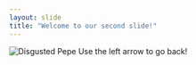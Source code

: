 ```yaml
---
layout: slide
title: "Welcome to our second slide!"
---
```

![Disgusted Pepe](https://i.redd.it/653ztm9yjtg31.jpg)
Use the left arrow to go back!
